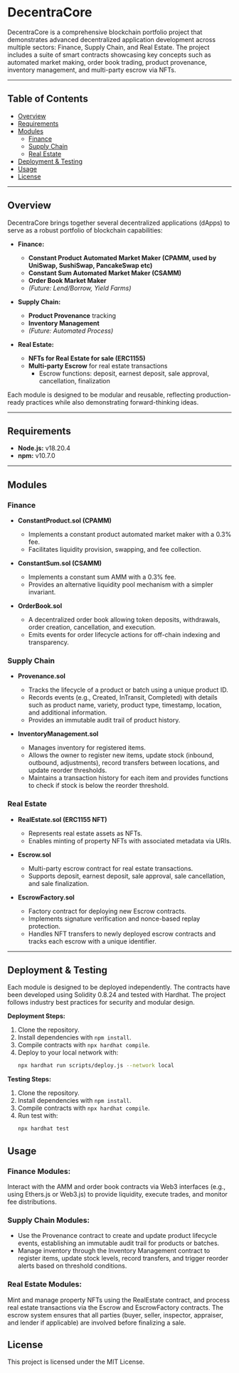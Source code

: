 # DecentraCore

DecentraCore is a comprehensive blockchain portfolio project that demonstrates advanced decentralized application development across multiple sectors: Finance, Supply Chain, and Real Estate. The project includes a suite of smart contracts showcasing key concepts such as automated market making, order book trading, product provenance, inventory management, and multi-party escrow via NFTs.

---

## Table of Contents

- [Overview](#overview)
- [Requirements](#requirements)
- [Modules](#modules)
  - [Finance](#finance)
  - [Supply Chain](#supply-chain)
  - [Real Estate](#real-estate)
- [Deployment & Testing](#deployment--testing)
- [Usage](#usage)
- [License](#license)

---

## Overview

DecentraCore brings together several decentralized applications (dApps) to serve as a robust portfolio of blockchain capabilities:

- **Finance:** 
  - **Constant Product Automated Market Maker (CPAMM, used by UniSwap, SushiSwap, PancakeSwap etc)**
  - **Constant Sum Automated Market Maker (CSAMM)**
  - **Order Book Market Maker**
  - *(Future: Lend/Borrow, Yield Farms)*

- **Supply Chain:**
  - **Product Provenance** tracking
  - **Inventory Management**
  - *(Future: Automated Process)*

- **Real Estate:**
  - **NFTs for Real Estate for sale (ERC1155)**
  - **Multi-party Escrow** for real estate transactions  
    - Escrow functions: deposit, earnest deposit, sale approval, cancellation, finalization

Each module is designed to be modular and reusable, reflecting production-ready practices while also demonstrating forward-thinking ideas.

---

## Requirements

- **Node.js:** v18.20.4  
- **npm:** v10.7.0

---

## Modules

### Finance

- **ConstantProduct.sol (CPAMM)**
  - Implements a constant product automated market maker with a 0.3% fee.
  - Facilitates liquidity provision, swapping, and fee collection.

- **ConstantSum.sol (CSAMM)**
  - Implements a constant sum AMM with a 0.3% fee.
  - Provides an alternative liquidity pool mechanism with a simpler invariant.

- **OrderBook.sol**
  - A decentralized order book allowing token deposits, withdrawals, order creation, cancellation, and execution.
  - Emits events for order lifecycle actions for off-chain indexing and transparency.

### Supply Chain

- **Provenance.sol**
  - Tracks the lifecycle of a product or batch using a unique product ID.
  - Records events (e.g., Created, InTransit, Completed) with details such as product name, variety, product type, timestamp, location, and additional information.
  - Provides an immutable audit trail of product history.

- **InventoryManagement.sol**
  - Manages inventory for registered items.
  - Allows the owner to register new items, update stock (inbound, outbound, adjustments), record transfers between locations, and update reorder thresholds.
  - Maintains a transaction history for each item and provides functions to check if stock is below the reorder threshold.

### Real Estate

- **RealEstate.sol (ERC1155 NFT)**
  - Represents real estate assets as NFTs.
  - Enables minting of property NFTs with associated metadata via URIs.

- **Escrow.sol**
  - Multi-party escrow contract for real estate transactions.
  - Supports deposit, earnest deposit, sale approval, sale cancellation, and sale finalization.

- **EscrowFactory.sol**
  - Factory contract for deploying new Escrow contracts.
  - Implements signature verification and nonce-based replay protection.
  - Handles NFT transfers to newly deployed escrow contracts and tracks each escrow with a unique identifier.

---

## Deployment & Testing

Each module is designed to be deployed independently. The contracts have been developed using Solidity 0.8.24 and tested with Hardhat. The project follows industry best practices for security and modular design.

**Deployment Steps:**

1. Clone the repository.
2. Install dependencies with `npm install`.
3. Compile contracts with `npx hardhat compile`.
4. Deploy to your local network with:
   ```bash
   npx hardhat run scripts/deploy.js --network local
   ```

**Testing Steps:**

1. Clone the repository.
2. Install dependencies with `npm install`.
3. Compile contracts with `npx hardhat compile`.
4. Run test with:
    ```bash
    npx hardhat test
    ```

## Usage

### Finance Modules:
Interact with the AMM and order book contracts via Web3 interfaces (e.g., using Ethers.js or Web3.js) to provide liquidity, execute trades, and monitor fee distributions.

### Supply Chain Modules:
- Use the Provenance contract to create and update product lifecycle events, establishing an immutable audit trail for products or batches.
- Manage inventory through the Inventory Management contract to register items, update stock levels, record transfers, and trigger reorder alerts based on threshold conditions.

### Real Estate Modules:
Mint and manage property NFTs using the RealEstate contract, and process real estate transactions via the Escrow and EscrowFactory contracts. The escrow system ensures that all parties (buyer, seller, inspector, appraiser, and lender if applicable) are involved before finalizing a sale.

## License

This project is licensed under the MIT License. 
